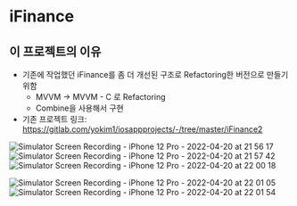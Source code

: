 # iFinance

## 이 프로젝트의 이유
- 기존에 작업했던 iFinance를 좀 더 개선된 구조로 Refactoring한 버전으로 만들기 위함
    - MVVM -> MVVM - C 로 Refactoring
    - Combine을 사용해서 구현
- 기존 프로젝트 링크: https://gitlab.com/yokim1/iosappprojects/-/tree/master/iFinance2


![Simulator Screen Recording - iPhone 12 Pro - 2022-04-20 at 21 56 17](https://user-images.githubusercontent.com/85341050/164235402-69038090-56db-4f7b-8c2a-be3cf1c88e98.gif)   ![Simulator Screen Recording - iPhone 12 Pro - 2022-04-20 at 21 57 42](https://user-images.githubusercontent.com/85341050/164235719-5140d27a-6a30-4887-8161-989af87bbcc1.gif)   ![Simulator Screen Recording - iPhone 12 Pro - 2022-04-20 at 22 00 18](https://user-images.githubusercontent.com/85341050/164236071-b6a7f1b8-bfd1-499f-b37c-a7c718fc3030.gif)

![Simulator Screen Recording - iPhone 12 Pro - 2022-04-20 at 22 01 05](https://user-images.githubusercontent.com/85341050/164236204-df43e290-c5b9-4af2-9580-f02c1de34c83.gif)   ![Simulator Screen Recording - iPhone 12 Pro - 2022-04-20 at 22 01 54](https://user-images.githubusercontent.com/85341050/164236346-7bc39d57-c0dc-425d-bc9b-1449e5e1223a.gif)
